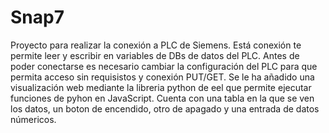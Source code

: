 # Snap7
Proyecto para realizar la conexión a PLC de Siemens. Está conexión te permite leer y escribir en variables de DBs de datos del PLC. Antes de poder conectarse es necesario cambiar la configuración del PLC para que permita acceso sin requisistos y conexión PUT/GET.
Se le ha añadido una visualización web mediante la libreria python de eel que permite ejecutar funciones de pyhon en JavaScript.
Cuenta con una tabla en la que se ven los datos, un boton de encendido, otro de apagado y una entrada de datos númericos.
